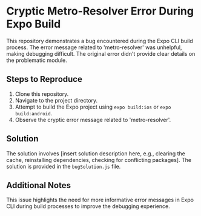 # Cryptic Metro-Resolver Error During Expo Build

This repository demonstrates a bug encountered during the Expo CLI build process. The error message related to 'metro-resolver' was unhelpful, making debugging difficult.  The original error didn't provide clear details on the problematic module.

## Steps to Reproduce

1. Clone this repository.
2. Navigate to the project directory.
3. Attempt to build the Expo project using `expo build:ios` or `expo build:android`.
4. Observe the cryptic error message related to 'metro-resolver'.

## Solution

The solution involves [insert solution description here, e.g., clearing the cache, reinstalling dependencies, checking for conflicting packages].  The solution is provided in the `bugSolution.js` file.

## Additional Notes

This issue highlights the need for more informative error messages in Expo CLI during build processes to improve the debugging experience.